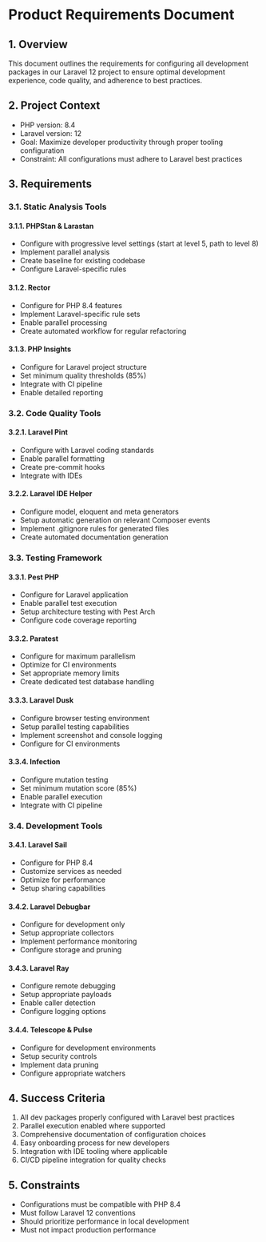 # Product Requirements Document

## 1. Overview

This document outlines the requirements for configuring all development packages in our Laravel 12 project to ensure optimal development experience, code quality, and adherence to best practices.

## 2. Project Context

- PHP version: 8.4
- Laravel version: 12
- Goal: Maximize developer productivity through proper tooling configuration
- Constraint: All configurations must adhere to Laravel best practices

## 3. Requirements

### 3.1. Static Analysis Tools

#### 3.1.1. PHPStan & Larastan
- Configure with progressive level settings (start at level 5, path to level 8)
- Implement parallel analysis
- Create baseline for existing codebase
- Configure Laravel-specific rules

#### 3.1.2. Rector
- Configure for PHP 8.4 features
- Implement Laravel-specific rule sets
- Enable parallel processing
- Create automated workflow for regular refactoring

#### 3.1.3. PHP Insights
- Configure for Laravel project structure
- Set minimum quality thresholds (85%)
- Integrate with CI pipeline
- Enable detailed reporting

### 3.2. Code Quality Tools

#### 3.2.1. Laravel Pint
- Configure with Laravel coding standards
- Enable parallel formatting
- Create pre-commit hooks
- Integrate with IDEs

#### 3.2.2. Laravel IDE Helper
- Configure model, eloquent and meta generators
- Setup automatic generation on relevant Composer events
- Implement .gitignore rules for generated files
- Create automated documentation generation

### 3.3. Testing Framework

#### 3.3.1. Pest PHP
- Configure for Laravel application
- Enable parallel test execution
- Setup architecture testing with Pest Arch
- Configure code coverage reporting

#### 3.3.2. Paratest
- Configure for maximum parallelism
- Optimize for CI environments
- Set appropriate memory limits
- Create dedicated test database handling

#### 3.3.3. Laravel Dusk
- Configure browser testing environment
- Setup parallel testing capabilities
- Implement screenshot and console logging
- Configure for CI environments

#### 3.3.4. Infection
- Configure mutation testing
- Set minimum mutation score (85%)
- Enable parallel execution
- Integrate with CI pipeline

### 3.4. Development Tools

#### 3.4.1. Laravel Sail
- Configure for PHP 8.4
- Customize services as needed
- Optimize for performance
- Setup sharing capabilities

#### 3.4.2. Laravel Debugbar
- Configure for development only
- Setup appropriate collectors
- Implement performance monitoring
- Configure storage and pruning

#### 3.4.3. Laravel Ray
- Configure remote debugging
- Setup appropriate payloads
- Enable caller detection
- Configure logging options

#### 3.4.4. Telescope & Pulse
- Configure for development environments
- Setup security controls
- Implement data pruning
- Configure appropriate watchers

## 4. Success Criteria

1. All dev packages properly configured with Laravel best practices
2. Parallel execution enabled where supported
3. Comprehensive documentation of configuration choices
4. Easy onboarding process for new developers
5. Integration with IDE tooling where applicable
6. CI/CD pipeline integration for quality checks

## 5. Constraints

- Configurations must be compatible with PHP 8.4
- Must follow Laravel 12 conventions
- Should prioritize performance in local development
- Must not impact production performance
